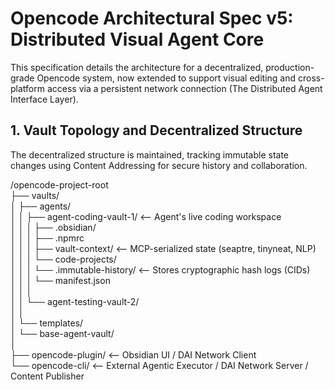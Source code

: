 # **Opencode Architectural Spec v5: Distributed Visual Agent Core**

This specification details the architecture for a decentralized, production-grade Opencode system, now extended to support visual editing and cross-platform access via a persistent network connection (The Distributed Agent Interface Layer).

## **1\. Vault Topology and Decentralized Structure**

The decentralized structure is maintained, tracking immutable state changes using Content Addressing for secure history and collaboration.

/opencode-project-root  
├── vaults/  
│   ├── agents/  
│   │   ├── agent-coding-vault-1/  \<-- Agent's live coding workspace  
│   │   │   ├── .obsidian/  
│   │   │   ├── .npmrc  
│   │   │   ├── vault-context/     \<-- MCP-serialized state (seaptre, tinyneat, NLP)  
│   │   │   └── code-projects/  
│   │   │   └── .immutable-history/ \<-- Stores cryptographic hash logs (CIDs)  
│   │   │       └── manifest.json  
│   │   │  
│   │   └── agent-testing-vault-2/  
│   │  
│   └── templates/  
│       └── base-agent-vault/  
│  
├── opencode-plugin/              \<-- Obsidian UI / DAI Network Client  
└── opencode-cli/                 \<-- External Agentic Executor / DAI Network Server / Content Publisher  
